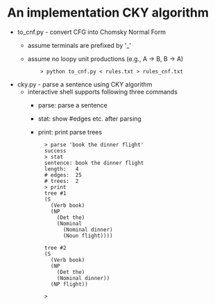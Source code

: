 An implementation CKY algorithm
===
+ to_cnf.py - convert CFG into Chomsky Normal Form
  - assume terminals are prefixed by '_'
  - assume no loopy unit productions (e.g., A -> B, B -> A)

            > python to_cnf.py < rules.txt > rules_cnf.txt

+ cky.py - parse a sentence using CKY algorithm
  - interactive shell supports following three commands
    - parse:  parse a sentence
    - stat:   show #edges etc. after parsing
    - print:  print parse trees

            > parse 'book the dinner flight'
            success
            > stat
            sentence: book the dinner flight
            length:   4
            # edges:  25
            # trees:  2
            > print
            tree #1
            (S
              (Verb book)
              (NP
                (Det the)
                (Nominal
                  (Nominal dinner)
                  (Noun flight))))
            
            tree #2
            (S
              (Verb book)
              (NP
                (Det the)
                (Nominal dinner))
              (NP flight))
            
            > 


